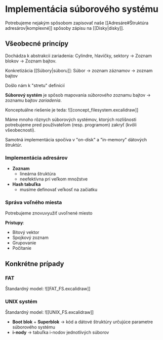 # Implementácia súborového systému
Potrebujeme nejakým spôsobom zapisovať naše [[Adresáre#Štruktúra adresárov|komplexné]] spôsoby zápisu na [[Disky|disky]].

## Všeobecné princípy
Dochádza k abstrakcii zariadenia:
Cylindre, hlavičky, sektory -> Zoznam blokov -> Zoznam bajtov.

Konkretizácia [[Súbory|súboru]]:
Súbor -> zoznam záznamov -> zoznam bajtov

Došlo nám k "stretu" definícií

**Súborový systém** je spôsob mapovania *súborového* zoznamu bajtov -> zoznamu bajtov *zariadenia*.

Konceptuálne riešenie je teda:
![[concept_filesystem.excalidraw]]

Máme mnoho rôznych súborových systémov, ktorých rozlišnosti potrebujeme pred používateľom (resp. programom) zakryť (kvôli všeobecnosti).

Samotná implementácia spočíva v "on-disk" a "in-memory" dátových štruktúr.

### Implementácia adresárov
- **Zoznam**
	- lineárna štruktúra
	- neefektívna pri veľkom množstve
- **Hash tabuľka**
	- musíme definovať veľkosť na začiatku

### Správa voľného miesta
Potrebujeme znovuvyužiť uvoľnené miesto

**Prístupy**:
- Bitový vektor
- Spojkový zoznam
- Grupovanie
- Počítanie

## Konkrétne prípady
### FAT
Štandardný model:
![[FAT_FS.excalidraw]]



### UNIX systém
Štandardný model:
![[UNIX_FS.excalidraw]]
- **Boot blok** + **Superblok** -> kód a dátové štruktúry určujúce parametre súborového systému
- **i-nody** -> tabuľka i-nodov jednotlivých súborov
